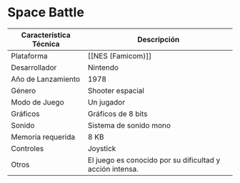 # Space Battle

| Característica Técnica | Descripción                                              |
| ---------------------- | -------------------------------------------------------- |
| Plataforma             | [[NES (Famicom)]]                                        |
| Desarrollador          | Nintendo                                                 |
| Año de Lanzamiento     | 1978                                                     |
| Género                 | Shooter espacial                                         |
| Modo de Juego          | Un jugador                                               |
| Gráficos               | Gráficos de 8 bits                                       |
| Sonido                 | Sistema de sonido mono                                   |
| Memoria requerida      | 8 KB                                                     |
| Controles              | Joystick                                                 |
| Otros                  | El juego es conocido por su dificultad y acción intensa. |

